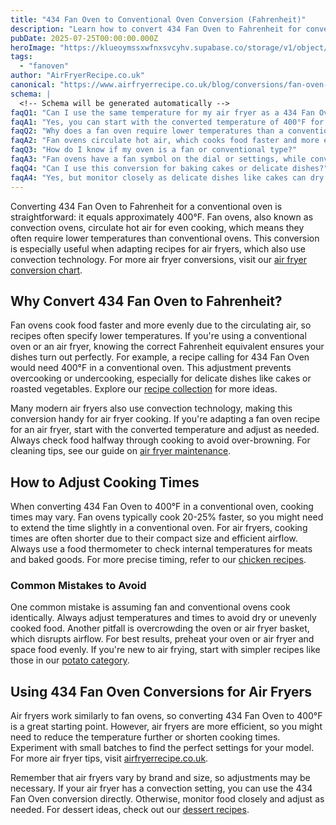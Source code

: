 ```yaml
---
title: "434 Fan Oven to Conventional Oven Conversion (Fahrenheit)"
description: "Learn how to convert 434 Fan Oven to Fahrenheit for conventional ovens with our easy guide. Perfect for air fryer recipes too!"
pubDate: 2025-07-25T00:00:00.000Z
heroImage: "https://klueoymssxwfnxsvcyhv.supabase.co/storage/v1/object/public/Shmucket/434-fan-oven-to-conventional-oven-conversion-fahrenheit.png"
tags:
  - "fanoven"
author: "AirFryerRecipe.co.uk"
canonical: "https://www.airfryerrecipe.co.uk/blog/conversions/fan-oven-to-fahrenheit/434-fan-oven-to-conventional-oven-conversion-fahrenheit"
schema: |
  <!-- Schema will be generated automatically -->
faqQ1: "Can I use the same temperature for my air fryer as a 434 Fan Oven?"
faqA1: "Yes, you can start with the converted temperature of 400°F for your air fryer, but cooking times may be shorter. Air fryers are more efficient, so check food halfway through and adjust as needed. For precise results, refer to your air fryer's manual or our <a href=https://www.airfryerrecipe.co.uk>airfryerrecipe.co.uk</a> guides."
faqQ2: "Why does a fan oven require lower temperatures than a conventional oven?"
faqA2: "Fan ovens circulate hot air, which cooks food faster and more evenly. This means they can achieve the same results at lower temperatures compared to conventional ovens. Converting 434 Fan Oven to 400°F ensures your dish cooks properly without drying out or burning."
faqQ3: "How do I know if my oven is a fan or conventional type?"
faqA3: "Fan ovens have a fan symbol on the dial or settings, while conventional ovens rely on static heat from the top and bottom elements. Check your oven's manual or look for a fan icon. If unsure, assume it's conventional and adjust temperatures accordingly."
faqQ4: "Can I use this conversion for baking cakes or delicate dishes?"
faqA4: "Yes, but monitor closely as delicate dishes like cakes can dry out or brown too quickly in a conventional oven. Reduce the temperature by 10-20°F if needed and use a toothpick to test doneness. For air fryer baking, try our <a href=https://www.airfryerrecipe.co.uk/recipe-category/cakes>cake recipes</a> for best results."
---
```

<p>Converting 434 Fan Oven to Fahrenheit for a conventional oven is straightforward: it equals approximately 400°F. Fan ovens, also known as convection ovens, circulate hot air for even cooking, which means they often require lower temperatures than conventional ovens. This conversion is especially useful when adapting recipes for air fryers, which also use convection technology. For more air fryer conversions, visit our <a href=https://www.airfryerrecipe.co.uk/air-fryer-conversion-chart>air fryer conversion chart</a>.</p>

<h2>Why Convert 434 Fan Oven to Fahrenheit?</h2>
<p>Fan ovens cook food faster and more evenly due to the circulating air, so recipes often specify lower temperatures. If you're using a conventional oven or an air fryer, knowing the correct Fahrenheit equivalent ensures your dishes turn out perfectly. For example, a recipe calling for 434 Fan Oven would need 400°F in a conventional oven. This adjustment prevents overcooking or undercooking, especially for delicate dishes like cakes or roasted vegetables. Explore our <a href=https://www.airfryerrecipe.co.uk/recipes>recipe collection</a> for more ideas.</p>

<p>Many modern air fryers also use convection technology, making this conversion handy for air fryer cooking. If you're adapting a fan oven recipe for an air fryer, start with the converted temperature and adjust as needed. Always check food halfway through cooking to avoid over-browning. For cleaning tips, see our guide on <a href=https://www.airfryerrecipe.co.uk/air-fryer-cleaner>air fryer maintenance</a>.</p>

<h2>How to Adjust Cooking Times</h2>
<p>When converting 434 Fan Oven to 400°F in a conventional oven, cooking times may vary. Fan ovens typically cook 20-25% faster, so you might need to extend the time slightly in a conventional oven. For air fryers, cooking times are often shorter due to their compact size and efficient airflow. Always use a food thermometer to check internal temperatures for meats and baked goods. For more precise timing, refer to our <a href=https://www.airfryerrecipe.co.uk/recipe-category/chicken>chicken recipes</a>.</p>

<h3>Common Mistakes to Avoid</h3>
<p>One common mistake is assuming fan and conventional ovens cook identically. Always adjust temperatures and times to avoid dry or unevenly cooked food. Another pitfall is overcrowding the oven or air fryer basket, which disrupts airflow. For best results, preheat your oven or air fryer and space food evenly. If you're new to air frying, start with simpler recipes like those in our <a href=https://www.airfryerrecipe.co.uk/recipe-category/potatoes>potato category</a>.</p>

<h2>Using 434 Fan Oven Conversions for Air Fryers</h2>
<p>Air fryers work similarly to fan ovens, so converting 434 Fan Oven to 400°F is a great starting point. However, air fryers are more efficient, so you might need to reduce the temperature further or shorten cooking times. Experiment with small batches to find the perfect settings for your model. For more air fryer tips, visit <a href=https://www.airfryerrecipe.co.uk>airfryerrecipe.co.uk</a>.</p>

<p>Remember that air fryers vary by brand and size, so adjustments may be necessary. If your air fryer has a convection setting, you can use the 434 Fan Oven conversion directly. Otherwise, monitor food closely and adjust as needed. For dessert ideas, check out our <a href=https://www.airfryerrecipe.co.uk/recipe-category/dessert>dessert recipes</a>.</p>
